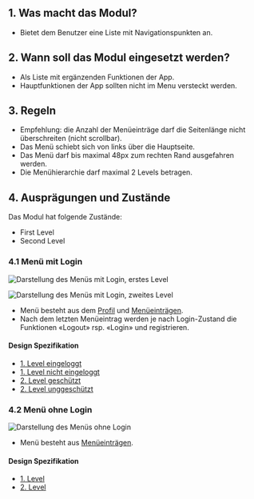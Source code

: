 ## 1. Was macht das Modul?
*   Bietet dem Benutzer eine Liste mit Navigationspunkten an.

## 2. Wann soll das Modul eingesetzt werden?
*   Als Liste mit ergänzenden Funktionen der App.
*   Hauptfunktionen der App sollten nicht im Menu versteckt werden.

## 3. Regeln
*   Empfehlung: die Anzahl der Menüeinträge darf die Seitenlänge nicht überschreiten (nicht scrollbar).
*   Das Menü schiebt sich von links über die Hauptseite.
*   Das Menü darf bis maximal 48px zum rechten Rand ausgefahren werden.
*   Die Menühierarchie darf maximal 2 Levels betragen.

## 4. Ausprägungen und Zustände
Das Modul hat folgende Zustände:
*   First Level
*   Second Level

### 4.1 Menü mit Login
![Darstellung des Menüs mit Login, erstes Level](https://raw.githubusercontent.com/sbb-design-systems/sbb-design-system/master/mobile/modules/menu/images/MM10_login_first.png 'class: image')

![Darstellung des Menüs mit Login, zweites Level](https://raw.githubusercontent.com/sbb-design-systems/sbb-design-system/master/mobile/modules/menu/images/MM10_login_second_level.png 'class: image')

*   Menü besteht aus dem [Profil](https://digital.sbb.ch/de/mobile/elemente/profil) und [Menüeinträgen](https://digital.sbb.ch/de/mobile/elemente/menu-eintrag).
*   Nach dem letzten Menüeintrag werden je nach Login-Zustand die Funktionen «Logout» rsp. «Login» und registrieren.

#### Design Spezifikation
*   [1. Level eingeloggt](https://sbb.invisionapp.com/d/main#/console/14051805/322943559/inspect)  
*   [1. Level nicht eingeloggt](https://sbb.invisionapp.com/d/main#/console/14051805/322943559/inspect)  
*   [2. Level geschützt](https://sbb.invisionapp.com/d/main#/console/14051805/322943561/inspect)  
*   [2. Level unggeschützt](https://sbb.invisionapp.com/d/main#/console/14051805/322943562/inspect)

### 4.2 Menü ohne Login
![Darstellung des Menüs ohne Login](https://raw.githubusercontent.com/sbb-design-systems/sbb-design-system/master/mobile/modules/menu/images/MM10_ohne_login.png 'class: image')

*   Menü besteht aus [Menüeinträgen](https://digital.sbb.ch/de/mobile/elemente/menu-eintrag).

#### Design Spezifikation
*   [1. Level](https://sbb.invisionapp.com/d/main#/console/14051805/322943563/inspect)  
*   [2. Level](https://sbb.invisionapp.com/d/main#/console/14051805/322943564/inspect)